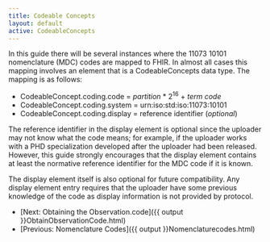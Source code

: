 ```yaml
---
title: Codeable Concepts
layout: default
active: CodeableConcepts
---
```


In this guide there will be several instances where the 11073 10101 nomenclature (MDC) codes are mapped to FHIR. In almost all cases this mapping involves an element that is a CodeableConcepts data type. The mapping is as follows:

 - CodeableConcept.coding.code = *partition* * 2<sup>16</sup> + *term code*
 - CodeableConcept.coding.system = urn:iso:std:iso:11073:10101
 - CodeableConcept.coding.display = reference identifier (*optional*)

The reference identifier in the display element is optional since the uploader may not know what the code means; for example, if the uploader works with a PHD specialization developed after the uploader had been released. However, this guide strongly encourages that the display element contains at least the normative reference identifier for the MDC code if it is known.

The display element itself is also optional for future compatibility. Any display element entry requires that the uploader have some previous knowledge of the code as display information is not provided by protocol.

 - [Next: Obtaining the Observation.code]({{ output }}ObtainObservationCode.html)
 - [Previous: Nomenclature Codes]({{ output }}Nomenclaturecodes.html)